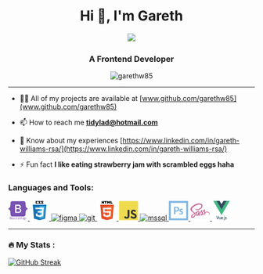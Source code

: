 <h1 align="center">Hi 👋, I'm Gareth</h1>
<div id="header" align="center">
  <img src="https://media3.giphy.com/media/iIqmM5tTjmpOB9mpbn/giphy.gif?cid=ecf05e47uqo8enjh83nvpxr8dny7af77d2w19dvshmk11kk5&rid=giphy.gif&ct=g" width="300"/>
</div>
<h3 align="center">A Frontend Developer</h3>

<p align="center"> <img src="https://komarev.com/ghpvc/?username=garethw85&label=Profile%20views&color=0e75b6&style=flat" alt="garethw85" /> </p>

---

- 👨‍💻 All of my projects are available at [www.github.com/garethw85](www.github.com/garethw85)

- 📫 How to reach me **tidylad@hotmail.com**

- 📄 Know about my experiences [https://www.linkedin.com/in/gareth-williams-rsa/](https://www.linkedin.com/in/gareth-williams-rsa/)

- ⚡ Fun fact **I like eating strawberry jam with scrambled eggs haha**


<h3 align="left">Languages and Tools:</h3>
<p align="left"> <a href="https://getbootstrap.com" target="_blank" rel="noreferrer"> <img src="https://raw.githubusercontent.com/devicons/devicon/master/icons/bootstrap/bootstrap-plain-wordmark.svg" alt="bootstrap" width="40" height="40"/> </a> <a href="https://www.w3schools.com/css/" target="_blank" rel="noreferrer"> <img src="https://raw.githubusercontent.com/devicons/devicon/master/icons/css3/css3-original-wordmark.svg" alt="css3" width="40" height="40"/> </a> <a href="https://www.figma.com/" target="_blank" rel="noreferrer"> <img src="https://www.vectorlogo.zone/logos/figma/figma-icon.svg" alt="figma" width="40" height="40"/> </a> <a href="https://git-scm.com/" target="_blank" rel="noreferrer"> <img src="https://www.vectorlogo.zone/logos/git-scm/git-scm-icon.svg" alt="git" width="40" height="40"/> </a> <a href="https://www.w3.org/html/" target="_blank" rel="noreferrer"> <img src="https://raw.githubusercontent.com/devicons/devicon/master/icons/html5/html5-original-wordmark.svg" alt="html5" width="40" height="40"/> </a> <a href="https://developer.mozilla.org/en-US/docs/Web/JavaScript" target="_blank" rel="noreferrer"> <img src="https://raw.githubusercontent.com/devicons/devicon/master/icons/javascript/javascript-original.svg" alt="javascript" width="40" height="40"/> </a> <a href="https://www.microsoft.com/en-us/sql-server" target="_blank" rel="noreferrer"> <img src="https://www.svgrepo.com/show/303229/microsoft-sql-server-logo.svg" alt="mssql" width="40" height="40"/> </a> <a href="https://www.photoshop.com/en" target="_blank" rel="noreferrer"> <img src="https://raw.githubusercontent.com/devicons/devicon/master/icons/photoshop/photoshop-line.svg" alt="photoshop" width="40" height="40"/> </a> <a href="https://sass-lang.com" target="_blank" rel="noreferrer"> <img src="https://raw.githubusercontent.com/devicons/devicon/master/icons/sass/sass-original.svg" alt="sass" width="40" height="40"/> </a> <a href="https://vuejs.org/" target="_blank" rel="noreferrer"> <img src="https://raw.githubusercontent.com/devicons/devicon/master/icons/vuejs/vuejs-original-wordmark.svg" alt="vuejs" width="40" height="40"/> </a> </p>

---

### :fire: My Stats :

[![GitHub Streak](http://github-readme-streak-stats.herokuapp.com?user=garethw85&theme=dark&background=000000)](https://git.io/streak-stats)

